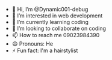 - 👋 Hi, I’m @Dynamic001-debug
- 👀 I’m interested in web development 
- 🌱 I’m currently learning coding 
- 💞️ I’m looking to collaborate on coding 
- 📫 How to reach me 09023984390
- 😄 Pronouns: He
- ⚡ Fun fact: I'm a hairstylist 

<!---
Dynamic001-debug/Dynamic001-debug is a ✨ special ✨ repository because its `README.md` (this file) appears on your GitHub profile.
You can click the Preview link to take a look at your changes.
--->
